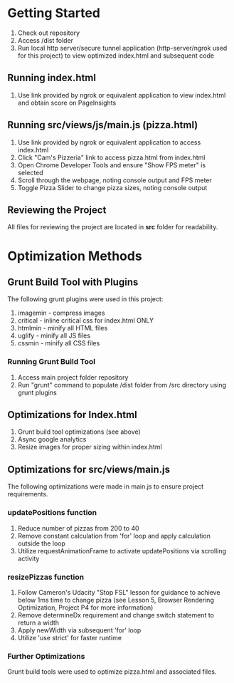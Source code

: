 # Getting Started
1. Check out repository
2. Access /dist folder
3. Run local http server/secure tunnel application (http-server/ngrok used for this project) to view optimized index.html and subsequent code

## Running index.html
1. Use link provided by ngrok or equivalent application to view index.html and obtain score on PageInsights

## Running src/views/js/main.js (pizza.html)
1. Use link provided by ngrok or equivalent application to access index.html
2. Click "Cam's Pizzeria" link to access pizza.html from index.html
3. Open Chrome Developer Tools and ensure "Show FPS meter" is selected
4. Scroll through the webpage, noting console output and FPS meter
5. Toggle Pizza Slider to change pizza sizes, noting console output

## Reviewing the Project
All files for reviewing the project are located in **src** folder for readability.

# Optimization Methods

## Grunt Build Tool with Plugins

The following grunt plugins were used in this project:

1. imagemin - compress images
2. critical - inline critical css for index.html ONLY
3. htmlmin - minify all HTML files
4. uglify - minify all JS files
5. cssmin - minify all CSS files

### Running Grunt Build Tool
1. Access main project folder repository
2. Run "grunt" command to populate /dist folder from /src directory using grunt plugins

## Optimizations for Index.html
1. Grunt build tool optimizations (see above)
2. Async google analytics
3. Resize images for proper sizing within index.html

## Optimizations for src/views/main.js
The following optimizations were made in main.js to ensure project requirements.

### updatePositions function
1. Reduce number of pizzas from 200 to 40
2. Remove constant calculation from 'for' loop and apply calculation outside the loop
3. Utilize requestAnimationFrame to activate updatePositions via scrolling activity

### resizePizzas function

1. Follow Cameron's Udacity "Stop FSL" lesson for guidance to achieve below 1ms time to change pizza
(see Lesson 5, Browser Rendering Optimization, Project P4 for more information)
2. Remove determineDx requirement and change switch statement to return a width
3. Apply newWidth via subsequent 'for' loop
4. Utilize 'use strict' for faster runtime

### Further Optimizations

Grunt build tools were used to optimize pizza.html and associated files.

